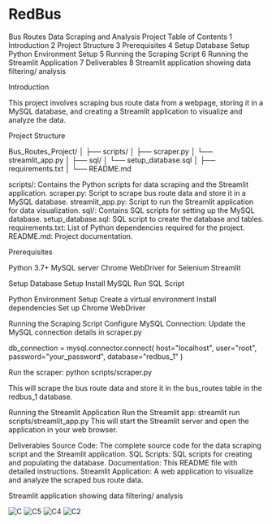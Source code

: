 # RedBus
Bus Routes Data Scraping and Analysis Project
Table of Contents
1 Introduction
2 Project Structure
3 Prerequisites
4 Setup
    Database Setup
    Python Environment Setup
5 Running the Scraping Script
6 Running the Streamlit Application
7 Deliverables
8 Streamlit application showing data filtering/ analysis

Introduction

This project involves scraping bus route data from a webpage, storing it in a MySQL database, and creating a Streamlit application to visualize and analyze the data.


Project Structure

Bus_Routes_Project/
│
├── scripts/
│   ├── scraper.py
│   └── streamlit_app.py
│
├── sql/
│   └── setup_database.sql
│
├── requirements.txt
│
└── README.md

scripts/: Contains the Python scripts for data scraping and the Streamlit application.
scraper.py: Script to scrape bus route data and store it in a MySQL database.
streamlit_app.py: Script to run the Streamlit application for data visualization.
sql/: Contains SQL scripts for setting up the MySQL database.
setup_database.sql: SQL script to create the database and tables.
requirements.txt: List of Python dependencies required for the project.
README.md: Project documentation.


Prerequisites

Python 3.7+
MySQL server
Chrome WebDriver for Selenium
Streamlit


Setup
Database Setup
Install MySQL
Run SQL Script

Python Environment Setup
Create a virtual environment
Install dependencies
Set up Chrome WebDriver

Running the Scraping Script
Configure MySQL Connection: Update the MySQL connection details in scraper.py

db_connection = mysql.connector.connect(
    host="localhost",
    user="root",
    password="your_password",
    database="redbus_1"
)

Run the scraper:
python scripts/scraper.py

This will scrape the bus route data and store it in the bus_routes table in the redbus_1 database.

Running the Streamlit Application
Run the Streamlit app:
streamlit run scripts/streamlit_app.py
This will start the Streamlit server and open the application in your web browser.

Deliverables
Source Code: The complete source code for the data scraping script and the Streamlit application.
SQL Scripts: SQL scripts for creating and populating the database.
Documentation: This README file with detailed instructions.
Streamlit Application: A web application to visualize and analyze the scraped bus route data.


Streamlit application showing data filtering/ analysis

![C](https://github.com/user-attachments/assets/b8488712-e6dd-4355-8bfb-fe5f1bde480a)
![C5](https://github.com/user-attachments/assets/2ba53f69-ee73-4601-94d5-c5523e08453f)
![C4](https://github.com/user-attachments/assets/211040c4-5cf3-4001-ad10-c1a00597bbf4)
![C2](https://github.com/user-attachments/assets/aa515db8-96e1-4185-841b-e09eb47ed45d)

